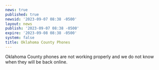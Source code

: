 ```yaml
---
news: true
published: true
newsid: '2023-09-07 08:38 -0500'
layout: news
publish: '2023-09-07 08:38 -0500'
expire: '2023-09-08 08:38 -0500'
system: false
title: Oklahoma County Phones
---
```

Oklahoma County phones are not working properly and we do not know when they will be back online. 